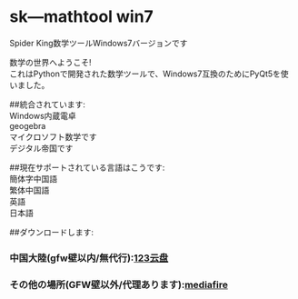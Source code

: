 # sk—mathtool win7  
Spider King数学ツールWindows7バージョンです  
  
数学の世界へようこそ!  
これはPythonで開発された数学ツールで、Windows7互換のためにPyQt5を使いました。  
  
##統合されています:  
Windows内蔵電卓  
geogebra  
マイクロソフト数学です  
デジタル帝国です  
  
##現在サポートされている言語はこうです:  
簡体字中国語  
繁体中国語  
英語  
日本語  
  
##ダウンロードします:  
### 中国大陸(gfw壁以内/無代行):[123云盘](https://www.123pan.com/s/vl70vv-nja7h)  
### その他の場所(GFW壁以外/代理あります):[mediafire](https://www.mediafire.com/file/phtfq23t8xgbuwl/spider_king_mathtool_windows_7_version_1.0.7z/file)
